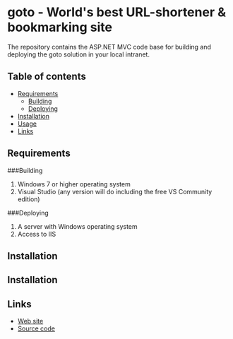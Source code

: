 # goto - World's best URL-shortener & bookmarking site

The repository contains the ASP.NET MVC code base for building and deploying the goto solution 
in your local intranet.

## Table of contents

- [Requirements](#requirements)
    - [Building](#building)
    - [Deploying](#deploying)
- [Installation](#installation)
- [Usage](#usage)
- [Links](#links)

## Requirements

###Building
1. Windows 7 or higher operating system
2. Visual Studio (any version will do including the free VS Community edition)

###Deploying
1. A server with Windows operating system
2. Access to IIS

## Installation

## Installation

## Links

* [Web site](https://balki.io/goto)
* [Source code](https://github.com/balki-server/goto)
